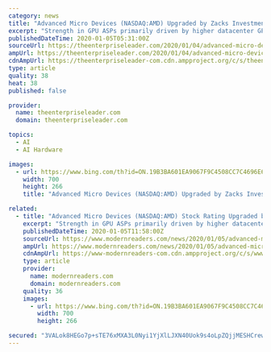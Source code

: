 ```yaml
---
category: news
title: "Advanced Micro Devices (NASDAQ:AMD) Upgraded by Zacks Investment Research to “Hold”"
excerpt: "Strength in GPU ASPs primarily driven by higher datacenter GPU sales bodes well. Also, growing clout of GPU’s driven by increasing adoption of AI techniques and ML tools in industries like gaming, automotive and blockchain hold promise. AMD’s collaborations with Baidu, Amazon, Tencent, Microsoft and JD.com are aiding it to expand business ..."
publishedDateTime: 2020-01-05T05:31:00Z
sourceUrl: https://theenterpriseleader.com/2020/01/04/advanced-micro-devices-nasdaqamd-upgraded-by-zacks-investment-research-to-hold.html
ampUrl: https://theenterpriseleader.com/2020/01/04/advanced-micro-devices-nasdaqamd-upgraded-by-zacks-investment-research-to-hold.html/amp
cdnAmpUrl: https://theenterpriseleader-com.cdn.ampproject.org/c/s/theenterpriseleader.com/2020/01/04/advanced-micro-devices-nasdaqamd-upgraded-by-zacks-investment-research-to-hold.html/amp
type: article
quality: 38
heat: 38
published: false

provider:
  name: theenterpriseleader.com
  domain: theenterpriseleader.com

topics:
  - AI
  - AI Hardware

images:
  - url: https://www.bing.com/th?id=ON.19B3BA601EA9067F9C4508CC7C4696E6
    width: 700
    height: 266
    title: "Advanced Micro Devices (NASDAQ:AMD) Upgraded by Zacks Investment Research to “Hold”"

related:
  - title: "Advanced Micro Devices (NASDAQ:AMD) Stock Rating Upgraded by Zacks Investment Research"
    excerpt: "Strength in GPU ASPs primarily driven by higher datacenter GPU sales bodes well. Also, growing clout of GPU’s driven by increasing adoption of AI techniques and ML tools in industries like gaming, automotive and blockchain hold promise. AMD’s collaborations with Baidu, Amazon, Tencent, Microsoft and JD.com are aiding it to expand business ..."
    publishedDateTime: 2020-01-05T11:58:00Z
    sourceUrl: https://www.modernreaders.com/news/2020/01/05/advanced-micro-devices-nasdaqamd-stock-rating-upgraded-by-zacks-investment-research.html
    ampUrl: https://www.modernreaders.com/news/2020/01/05/advanced-micro-devices-nasdaqamd-stock-rating-upgraded-by-zacks-investment-research.html/amp
    cdnAmpUrl: https://www-modernreaders-com.cdn.ampproject.org/c/s/www.modernreaders.com/news/2020/01/05/advanced-micro-devices-nasdaqamd-stock-rating-upgraded-by-zacks-investment-research.html/amp
    type: article
    provider:
      name: modernreaders.com
      domain: modernreaders.com
    quality: 36
    images:
      - url: https://www.bing.com/th?id=ON.19B3BA601EA9067F9C4508CC7C4696E6
        width: 700
        height: 266

secured: "3VALok8HEGo7p+sTE76xMXA3L0Nyi1YjXlLJXN40Uok9s4oLpZQjjMESHCrewUb99hBgsU1mtE8TyYR1WwuDeioPNyZJf/W3yq6exD8bCnlwHmTfgKyMqep9dQ1zGVTHksYWkRbr5q7i1dKQAnMNPbrYs5jXxzzLCmuB7WQPOZExKB9mhtkLbdOcaVic9tO/zvFo/v7e+mhgkw6Z0VMFrQZfcsdPvmGSq8rQcMUXYn17bPaClLlAmoRKh8OxdjhfoqPrTQAMgpRUy1psOSNNEA==;0gpHFoHA85gtZ0MQpHErwg=="
---
```


